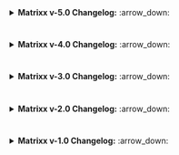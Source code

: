 <details>
<br>
<summary><b>Matrixx v-5.0 Changelog:</b> :arrow_down: </summary>

- Bump up Matrixx version to v-5.0 
- Completely redesigned Settings UI 
- Kernel upstream to 5.4.256
- Added Disable night light on keygaurd
- Added breathing UDFPS animation from NothingOS
- Added system sound from NothingOS
- Fixed Lock/Unlock flicker if Extra Dim is enabled
- Redesign storage progress bar
- Redesign battery progress bar
- Other system improvements

</details>

#
<details>
<br>
<summary><b>Matrixx v-4.0 Changelog:</b> :arrow_down: </summary>

- Bump up Matrixx version to v-4.0
- Updated device blobs to OOS 13.1.590(EX01)
- Firmware included into ROM zip
- Added Custom Settings UI 
- Kernel upstream to 5.4.254
- Reset USB drivers upstream 
- Fixed ringtone issue if connected old BT devices.
- Added Launcher transition scaling from motorola
- Restart launcher when app drawer opacity is changed
- Remove blur animation on app launch/exit 
- Fix memory info calculation
- Other system improvements

</details>

#
<details>
<br>
<summary><b>Matrixx v-3.0 Changelog:</b> :arrow_down: </summary>

- Updated to August 2023 security patch.
- Bump up Matrixx version to v-3.0
- Based on crDroid v-9.8 code base.
- Kernel upstream to 5.4.252.
- Brand new bootanimation.

</details>

#
<details>
<br>
<summary><b>Matrixx v-2.0 Changelog:</b> :arrow_down: </summary>

- Bump up Matrixx version to v-2.0
- Fixed Pixel style weather padding.
- Fixed navigation pill overlapping.
- Fixed Gesture navigation long swipe actions.
- Added dual tone QS backbround.
- Removed updater.
- Rebranded Matrixx SetupWizard.
- Optimize IncallUI delay for voice calls.
- Improved dolby sound.
- Updated recovery UI.
- Updated Matrixx UDFPS icon.
- Added Matrixx logo on many places.
- Other system improvements.

</details>

#
<details>
<br>
<summary><b>Matrixx v-1.0 Changelog:</b> :arrow_down: </summary>

- Based on crDroid v-9.7 code base.
- Added Ambient customizations.
- Added auto dim.
- Added Auxio music player.
- Added battery charging warning.
- Added custom charging symbols on statusbar.
- Added improved monet customisations.
- Added lockscreen Weather background selection.
- Added LS clock format settings
- Added monochromatic monet theme.
- Added more notification snooze time.
- Added NrMode switcher.
- Added OnePlus Dolby.
- Added option to adjust IME space.
- Added option to hide ADB & developer settings enable status.
- Added option to lock recent task.
- Added QS footer text customisations.
- Added split notification shade.
- Added status bar left, right and top padding customisations.
- Added UI styles.
- Added User selected UDFPS icon.
- Added via browser.
- Added windwos secure flag.
- Allow to enforce user selected resolution.
- Fixed long swipe gesture actions.

</details>
